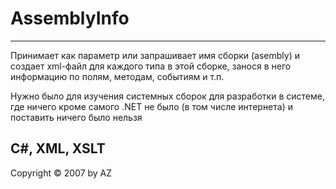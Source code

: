 # AssemblyInfo
---
Принимает как параметр или запрашивает имя сборки (asembly) и создает xml-файл для каждого типа в этой сборке, занося в него информацию по полям, методам, событиям и т.п.

Нужно было для изучения системных сборок для разработки в системе, где ничего кроме самого .NET не было (в том числе интернета)  и поставить ничего было нельзя 

C#, XML, XSLT  
---
Copyright © 2007 by AZ
